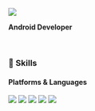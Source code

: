 <p>
  <a href="mailto:pycivan@gmail.com" target="_blank"><img src="https://img.shields.io/badge/pycivan@gmail.com-EA4335?style=flat-square&logo=Gmail&logoColor=white"/></a>
</p>

<p>
<b>Android Developer</b>
</p>

<br>

### 💪 Skills
#### Platforms & Languages
<p>
  <img src="https://img.shields.io/badge/Android-3DDC84?style=flat-square&logo=Android&logoColor=white"/>
  <img src="https://img.shields.io/badge/Kotlin-0095D5?style=flat-square&logo=Kotlin&logoColor=white"/> 
  <img src="https://img.shields.io/badge/Java-007396?style=flat-square&logo=Java&logoColor=white"/>
  <img src="https://img.shields.io/badge/Flutter-02569B?style=flat-square&logo=Compose&logoColor=white"/>
  <img src="https://img.shields.io/badge/Dart-0175C2?style=flat-square&logo=Dart&logoColor=white"/>
</p>
